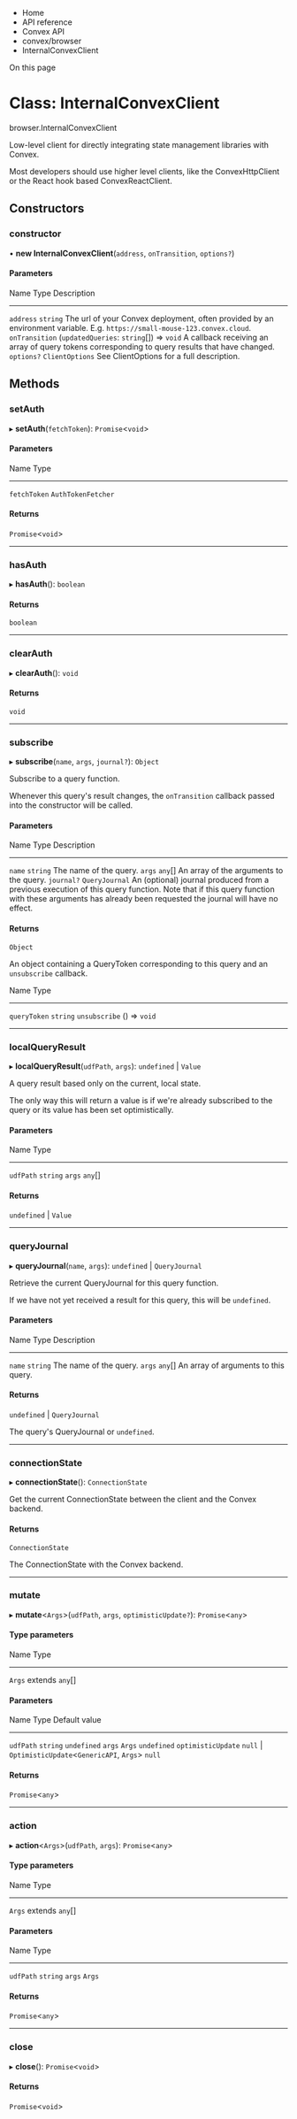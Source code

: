 <div>

<div>

<div>

<div>

-   Home
-   API reference
-   Convex API
-   convex/browser
-   InternalConvexClient

<div>

On this page

</div>

<div>

<div>

# Class: InternalConvexClient

</div>

browser.InternalConvexClient

Low-level client for directly integrating state management libraries
with Convex.

Most developers should use higher level clients, like the
ConvexHttpClient or the React hook based ConvexReactClient.

## Constructors​

### constructor​

• **new InternalConvexClient**(`address`, `onTransition`, `options?`)

#### Parameters​

  Name             Type                                          Description
  ---------------- --------------------------------------------- ----------------------------------------------------------------------------------------------------------------------------
  `address`        `string`                                      The url of your Convex deployment, often provided by an environment variable. E.g. `https://small-mouse-123.convex.cloud`.
  `onTransition`   (`updatedQueries`: `string`\[\]) =\> `void`   A callback receiving an array of query tokens corresponding to query results that have changed.
  `options?`       `ClientOptions`                               See ClientOptions for a full description.

## Methods​

### setAuth​

▸ **setAuth**(`fetchToken`): `Promise`\<`void`\>

#### Parameters​

  Name           Type
  -------------- --------------------
  `fetchToken`   `AuthTokenFetcher`

#### Returns​

`Promise`\<`void`\>

------------------------------------------------------------------------

### hasAuth​

▸ **hasAuth**(): `boolean`

#### Returns​

`boolean`

------------------------------------------------------------------------

### clearAuth​

▸ **clearAuth**(): `void`

#### Returns​

`void`

------------------------------------------------------------------------

### subscribe​

▸ **subscribe**(`name`, `args`, `journal?`): `Object`

Subscribe to a query function.

Whenever this query\'s result changes, the `onTransition` callback
passed into the constructor will be called.

#### Parameters​

  Name         Type             Description
  ------------ ---------------- ----------------------------------------------------------------------------------------------------------------------------------------------------------------------------------------------------
  `name`       `string`         The name of the query.
  `args`       `any`\[\]        An array of the arguments to the query.
  `journal?`   `QueryJournal`   An (optional) journal produced from a previous execution of this query function. Note that if this query function with these arguments has already been requested the journal will have no effect.

#### Returns​

`Object`

An object containing a QueryToken corresponding to this query and an
`unsubscribe` callback.

  Name            Type
  --------------- ---------------
  `queryToken`    `string`
  `unsubscribe`   () =\> `void`

------------------------------------------------------------------------

### localQueryResult​

▸ **localQueryResult**(`udfPath`, `args`): `undefined` \| `Value`

A query result based only on the current, local state.

The only way this will return a value is if we\'re already subscribed to
the query or its value has been set optimistically.

#### Parameters​

  Name        Type
  ----------- -----------
  `udfPath`   `string`
  `args`      `any`\[\]

#### Returns​

`undefined` \| `Value`

------------------------------------------------------------------------

### queryJournal​

▸ **queryJournal**(`name`, `args`): `undefined` \| `QueryJournal`

Retrieve the current QueryJournal for this query function.

If we have not yet received a result for this query, this will be
`undefined`.

#### Parameters​

  Name     Type        Description
  -------- ----------- --------------------------------------
  `name`   `string`    The name of the query.
  `args`   `any`\[\]   An array of arguments to this query.

#### Returns​

`undefined` \| `QueryJournal`

The query\'s QueryJournal or `undefined`.

------------------------------------------------------------------------

### connectionState​

▸ **connectionState**(): `ConnectionState`

Get the current ConnectionState between the client and the Convex
backend.

#### Returns​

`ConnectionState`

The ConnectionState with the Convex backend.

------------------------------------------------------------------------

### mutate​

▸ **mutate**\<`Args`\>(`udfPath`, `args`, `optimisticUpdate?`):
`Promise`\<`any`\>

#### Type parameters​

  Name     Type
  -------- -------------------
  `Args`   extends `any`\[\]

#### Parameters​

  Name                 Type                                                   Default value
  -------------------- ------------------------------------------------------ ---------------
  `udfPath`            `string`                                               `undefined`
  `args`               `Args`                                                 `undefined`
  `optimisticUpdate`   `null` \| `OptimisticUpdate`\<`GenericAPI`, `Args`\>   `null`

#### Returns​

`Promise`\<`any`\>

------------------------------------------------------------------------

### action​

▸ **action**\<`Args`\>(`udfPath`, `args`): `Promise`\<`any`\>

#### Type parameters​

  Name     Type
  -------- -------------------
  `Args`   extends `any`\[\]

#### Parameters​

  Name        Type
  ----------- ----------
  `udfPath`   `string`
  `args`      `Args`

#### Returns​

`Promise`\<`any`\>

------------------------------------------------------------------------

### close​

▸ **close**(): `Promise`\<`void`\>

#### Returns​

`Promise`\<`void`\>

</div>

</div>

</div>

</div>

</div>
